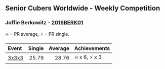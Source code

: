 ## Senior Cubers Worldwide - Weekly Competition
### Joffie Berkowitz - [2016BERK01](https://www.worldcubeassociation.org/persons/2016BERK01)

🔥 = PR average, ⚡ = PR single.

| Event | Single | Average | Achievements|
| :-- | --: | --: | :-- |
| [3x3x3](joffie_berkowitz/333.md) | 25.79 | 28.76 | <span style="white-space: nowrap">🔥 x 6</span>, <span style="white-space: nowrap">⚡ x 3</span> |

<!-- Global site tag (gtag.js) - Google Analytics -->
<script async src="https://www.googletagmanager.com/gtag/js?id=UA-86348435-3"></script>
<script>window.dataLayer = window.dataLayer || []; function gtag() {dataLayer.push(arguments);} gtag('js', new Date()); gtag('config', 'UA-86348435-3');</script>
